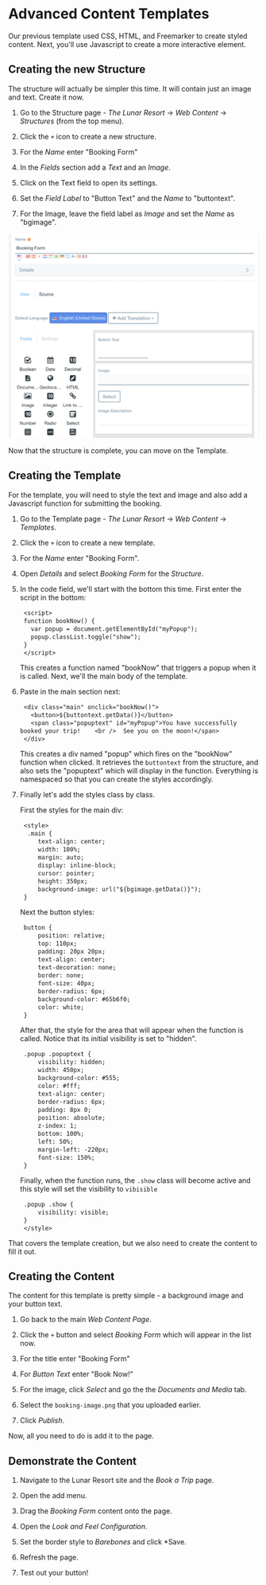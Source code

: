 # Advanced Content Templates

Our previous template used CSS, HTML, and Freemarker to create styled content.
Next, you'll use Javascript to create a more interactive element.

## Creating the new Structure

The structure will actually be simpler this time. It will contain just an image 
and text. Create it now.

1. Go to the Structure page - *The Lunar Resort* &rarr; *Web Content* &rarr; *Structures* (from the top menu).

2. Click the `+` icon to create a new structure.

3. For the *Name* enter "Booking Form"

4. In the *Fields* section add a *Text* and an *Image*.

5. Click on the Text field to open its settings.

6. Set the *Field Label* to "Button Text" and the *Name* to "buttontext".

7. For the Image, leave the field label as *Image* and set the *Name* as
    "bgimage".

![Figure x: The finished structure](../../../../images/001-booking-form.png)

Now that the structure is complete, you can move on the Template.

## Creating the Template

For the template, you will need to style the text and image and also add a 
Javascript function for submitting the booking.

1. Go to the Template page - *The Lunar Resort* &rarr; *Web Content* &rarr; 
    *Templates*.

2. Click the `+` icon to create a new template.

3. For the *Name* enter "Booking Form".

4. Open *Details* and select *Booking Form* for the *Structure*.

5. In the code field, we'll start with the bottom this time. First enter the
    script in the bottom:

        <script>
        function bookNow() {
          var popup = document.getElementById("myPopup");
          popup.classList.toggle("show");
        }
        </script>

    This creates a function named "bookNow" that triggers a popup when it is 
    called. Next, we'll the main body of the template.
    
6. Paste in the main section next:

        <div class="main" onclick="bookNow()">
          <button>${buttontext.getData()}</button>
          <span class="popuptext" id="myPopup">You have successfully booked your trip!    <br />  See you on the moon!</span>
        </div>
    
    This creates a div named "popup" which fires on the "bookNow" function when
    clicked. It retrieves the `buttontext` from the structure, and also sets
    the "popuptext" which will display in the function. Everything is namespaced
    so that you can create the styles accordingly.

7. Finally let's add the styles class by class.

    First the styles for the main div:

        <style>
         .main {
            text-align: center;
            width: 100%;
            margin: auto;
            display: inline-block;
            cursor: pointer;
            height: 350px;
            background-image: url("${bgimage.getData()}");
        }

    Next the button styles:
    
        button {
            position: relative;
            top: 110px;
            padding: 20px 20px;
            text-align: center;
            text-decoration: none;
            border: none;
            font-size: 40px;
            border-radius: 6px;
            background-color: #65b6f0;
            color: white;
        }
    
    After that, the style for the area that will appear when the function is
    called. Notice that its initial visibility is set to "hidden".
    
        .popup .popuptext {
            visibility: hidden;
            width: 450px;
            background-color: #555;
            color: #fff;
            text-align: center;
            border-radius: 6px;
            padding: 8px 0;
            position: absolute;
            z-index: 1;
            bottom: 100%;
            left: 50%;
            margin-left: -220px;
            font-size: 150%;
        }

    Finally, when the function runs, the `.show` class will become active and
    this style will set the visibility to `vibisible`
    
        .popup .show {
            visibility: visible;
        }
        </style>

That covers the template creation, but we also need to create the content to
fill it out.

## Creating the Content

The content for this template is pretty simple - a background image and your
button text.

1. Go back to the main *Web Content Page*.

2. Click the `+` button and select *Booking Form* which will appear in the list 
    now.

3. For the title enter "Booking Form"

4. For *Button Text* enter "Book Now!"

5. For the image, click *Select* and go the the *Documents and Media* tab.

6. Select the `booking-image.png` that you uploaded earlier.

7. Click *Publish*.

Now, all you need to do is add it to the page.

## Demonstrate the Content

1. Navigate to the Lunar Resort site and the *Book a Trip* page.

2. Open the add menu.

3. Drag the *Booking Form* content onto the page.

4. Open the *Look and Feel Configuration*.

5. Set the border style to *Barebones* and click *Save.

6. Refresh the page.

7. Test out your button!



